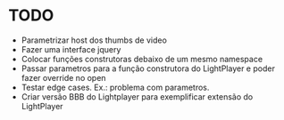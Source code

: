 
# TODO

* Parametrizar host dos thumbs de video
* Fazer uma interface jquery
* Colocar funções construtoras debaixo de um mesmo namespace
* Passar parametros para a função construtora do LightPlayer e poder fazer override no open
* Testar edge cases. Ex.: problema com parametros.
* Criar versão BBB do Lightplayer para exemplificar extensão do LightPlayer

